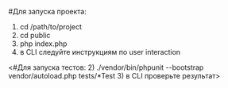 #Для запуска проекта:
1) cd /path/to/project
2) cd public
3) php index.php
4) в CLI следуйте инструкциям по user interaction

<#Для запуска тестов:
2) ./vendor/bin/phpunit --bootstrap vendor/autoload.php tests/*Test
3) в CLI проверьте результат>
